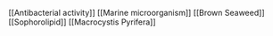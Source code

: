 [[Antibacterial activity]]
[[Marine microorganism]]
[[Brown Seaweed]]
[[Sophorolipid]]
[[Macrocystis Pyrifera]]
